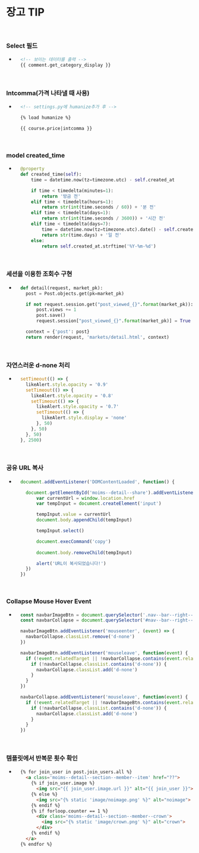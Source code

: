 # 장고 TIP

<br/>

### Select 필드
- ```html
    <!-- 보이는 데이터를 출력 -->
    {{ comment.get_category_display }}
  ```

<br/>

### Intcomma(가격 나타낼 때 사용)
- ```html
    <!-- settings.py에 humanize추가 후 -->

    {% load humanize %}

    {{ course.price|intcomma }}
  ```

<br/>

### model created_time
- ```python
    @property
    def created_time(self):
        time = datetime.now(tz=timezone.utc) - self.created_at

        if time < timedelta(minutes=1):
            return '방금 전'
        elif time < timedelta(hours=1):
            return str(int(time.seconds / 60)) + '분 전'
        elif time < timedelta(days=1):
            return str(int(time.seconds / 3600)) + '시간 전'
        elif time < timedelta(days=7):
            time = datetime.now(tz=timezone.utc).date() - self.created_at.date()
            return str(time.days) + '일 전'
        else:
            return self.created_at.strftime('%Y-%m-%d')
  ```

<br/>

### 세션을 이용한 조회수 구현
- ```python
    def detail(request, market_pk):
      post = Post.objects.get(pk=market_pk)

      if not request.session.get("post_viewed_{}".format(market_pk)):
          post.views += 1
          post.save()
          request.session["post_viewed_{}".format(market_pk)] = True

      context = {'post': post}
      return render(request, 'markets/detail.html', context)
  ```

<br/>

### 자연스러운 d-none 처리
- ```javascript
    setTimeout(() => {
      likeAlert.style.opacity = '0.9'
      setTimeout(() => {
        likeAlert.style.opacity = '0.8'
        setTimeout(() => {
          likeAlert.style.opacity = '0.7'
          setTimeout(() => {
            likeAlert.style.display = 'none'
          }, 50)
        }, 50)
      }, 50)
    }, 2500)
  ```

<br/>

### 공유 URL 복사
- ```javascript
    document.addEventListener('DOMContentLoaded', function() {

      document.getElementById('moims--detail--share').addEventListener('click', function() {
          var currentUrl = window.location.href
          var tempInput = document.createElement('input')

          tempInput.value = currentUrl
          document.body.appendChild(tempInput)

          tempInput.select()

          document.execCommand('copy')
    
          document.body.removeChild(tempInput)

          alert('URL이 복사되었습니다!')
      })
    })
  ```

<br/>

### Collapse Mouse Hover Event
- ```javascript
    const navbarImageBtn = document.querySelector('.nav--bar--right--image')
    const navbarCollapse = document.querySelector('#nav--bar--right--collapse')

    navbarImageBtn.addEventListener('mouseenter', (event) => {
      navbarCollapse.classList.remove('d-none')
    })

    navbarImageBtn.addEventListener('mouseleave', function(event) {
      if (!event.relatedTarget || !navbarCollapse.contains(event.relatedTarget)) {
        if (!navbarCollapse.classList.contains('d-none')) {
          navbarCollapse.classList.add('d-none')
        }
      }
    })

    navbarCollapse.addEventListener('mouseleave', function(event) {
      if (!event.relatedTarget || !navbarImageBtn.contains(event.relatedTarget)) {
        if (!navbarCollapse.classList.contains('d-none')) {
          navbarCollapse.classList.add('d-none')
        }
      }
    })
  ```

<br/>

### 템플릿에서 반복문 횟수 확인
- ```html
    {% for join_user in post.join_users.all %}
      <a class='moims--detail--section--member--item' href="??">
        {% if join_user.image %}
          <img src="{{ join_user.image.url }}" alt="{{ join_user }}">
        {% else %}
          <img src="{% static 'image/noimage.png' %}" alt="noimage">
        {% endif %}
        {% if forloop.counter == 1 %}
          <div class='moims--detail--section--member--crown'>
            <img src="{% static 'image/crown.png' %}" alt="crown">
          </div>
        {% endif %}
      </a>
    {% endfor %}
  ```

